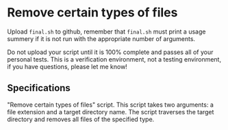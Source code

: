 # Remove certain types of files

Upload `final.sh` to github, remember that `final.sh` must print a usage summery if it is not run with the appropriate number of arguments.

Do not upload your script until it is 100% complete and passes all of your personal tests.  This is a verification environment, not a testing environment, if you have questions, please let me know!


## Specifications
"Remove certain types of files" script. This script takes two arguments: a file extension and a target directory name. The script traverses the target directory and removes all files of the specified type. 
